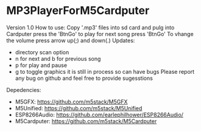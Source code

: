 # MP3PlayerForM5Cardputer

Version 1.0
How to use:
Copy '.mp3' files into sd card and pulg into Cardputer press the 'BtnGo' to play
for next song press 'BtnGo'
To vhange the volume press arrow up(;) and down(.)
Updates:
* directory scan option
* n for next and b for previous song
* p for play and pause
* g to toggle graphics
it is still in process so can have bugs
Please report any bug on github and feel free to provide sugesstions

Depedencies:
 * M5GFX: https://github.com/m5stack/M5GFX
 * M5Unified: https://github.com/m5stack/M5Unified
 * ESP8266Audio: https://github.com/earlephilhower/ESP8266Audio/
 * M5Cardputer: https://github.com/m5stack/M5Cardputer
